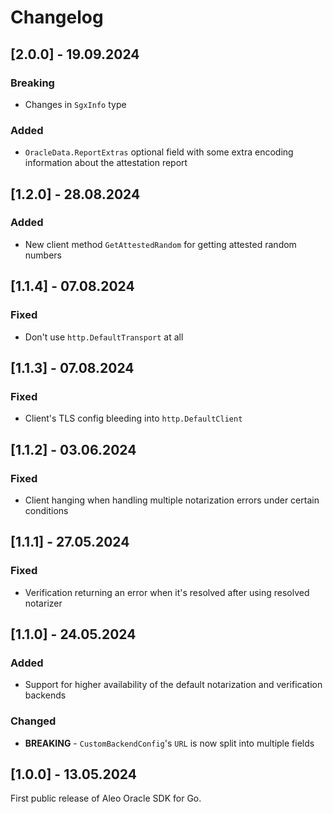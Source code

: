 # Changelog

## [2.0.0] - 19.09.2024

### Breaking

- Changes in `SgxInfo` type

### Added

- `OracleData.ReportExtras` optional field with some extra encoding information about the attestation report

## [1.2.0] - 28.08.2024

### Added

- New client method `GetAttestedRandom` for getting attested random numbers

## [1.1.4] - 07.08.2024

### Fixed

- Don't use `http.DefaultTransport` at all

## [1.1.3] - 07.08.2024

### Fixed

- Client's TLS config bleeding into `http.DefaultClient`

## [1.1.2] - 03.06.2024

### Fixed

- Client hanging when handling multiple notarization errors under certain conditions

## [1.1.1] - 27.05.2024

### Fixed

- Verification returning an error when it's resolved after using resolved notarizer

## [1.1.0] - 24.05.2024

### Added

- Support for higher availability of the default notarization and verification backends

### Changed

- **BREAKING** - `CustomBackendConfig`'s `URL` is now split into multiple fields

## [1.0.0] - 13.05.2024

First public release of Aleo Oracle SDK for Go.
